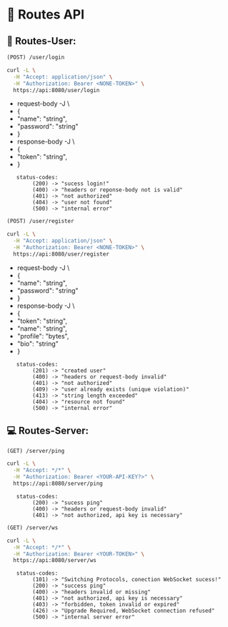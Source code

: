 # 📌 Routes API

## 👤 Routes-User:

```diff
(POST) /user/login
```
```bash
curl -L \
  -H "Accept: application/json" \
  -H "Authorization: Bearer <NONE-TOKEN>" \
  https://api:8080/user/login
```
+ request-body -J \
+ {
+   "name": "string",
+   "password": "string"
+ }
+ response-body -J \
+ {
+   "token": "string",
+ }
```plaintext
   status-codes:
        (200) -> "sucess login!"
        (400) -> "headers or reponse-body not is valid"
        (401) -> "not authorized"
        (404) -> "user not found"
        (500) -> "internal error"
```

```diff
(POST) /user/register
```
```bash
curl -L \
  -H "Accept: application/json" \
  -H "Authorization: Bearer <NONE-TOKEN>" \
  https://api:8080/user/register
```
+ request-body -J \
+ {
+   "name": "string",
+   "password": "string"
+ }
+ response-body -J \
+ {
+   "token": "string",
+   "name": "string",
+   "profile": "bytes",
+   "bio": "string"
+ }
```plaintext
   status-codes:
        (201) -> "created user"
        (400) -> "headers or request-body invalid"
        (401) -> "not authorized"
        (409) -> "user already exists (unique violation)"
        (413) -> "string length exceeded"
        (404) -> "resource not found"
        (500) -> "internal error"
```

## 💻 Routes-Server:

```diff
(GET) /server/ping
```
```bash
curl -L \
  -H "Accept: */*" \
  -H "Authorization: Bearer <YOUR-API-KEY?>" \
  https://api:8080/server/ping
```
```plaintext
   status-codes:
        (200) -> "sucess ping"
        (400) -> "headers or request-body invalid"
        (401) -> "not authorized, api key is necessary"
```

```diff
(GET) /server/ws
```
```bash
curl -L \
  -H "Accept: */*" \
  -H "Authorization: Bearer <YOUR-TOKEN>" \
  https://api:8080/server/ws
```
```plaintext
   status-codes:
        (101) -> "Switching Protocols, conection WebSocket sucess!"
        (200) -> "success ping"
        (400) -> "headers invalid or missing"
        (401) -> "not authorized, api key is necessary"
        (403) -> "forbidden, token invalid or expired"
        (426) -> "Upgrade Required, WebSocket connection refused"
        (500) -> "internal server error"
```
